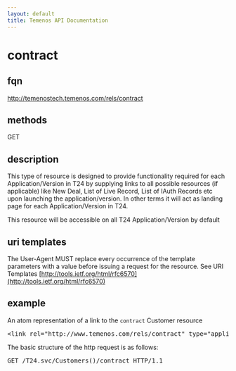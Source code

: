 ```yaml
---
layout: default
title: Temenos API Documentation
---
```


# contract

## fqn
http://temenostech.temenos.com/rels/contract

## methods
GET

## description
This type of resource is designed to provide functionality required for each Application/Version in T24 by supplying links to all possible resources (if applicable) like New Deal, List of Live Record, List of IAuth Records etc upon launching the application/version. In other terms it will act as landing page for each Application/Version in T24.

This resource will be accessible on all T24 Application/Version by default


## uri templates
The User-Agent MUST replace every occurrence of the template parameters with a value before issuing a request for the resource.  See URI Templates [http://tools.ietf.org/html/rfc6570](http://tools.ietf.org/html/rfc6570)

## example
An atom representation of a link to the `contract` Customer resource
<pre>
&lt;link rel="http://www.temenos.com/rels/contract" type="application/atom+xml;type=entry" title="Customer Contract" href="Customers()/contract"/&gt;
</pre>

The basic structure of the http request is as follows:
<pre>
GET /T24.svc/Customers()/contract HTTP/1.1
</pre>